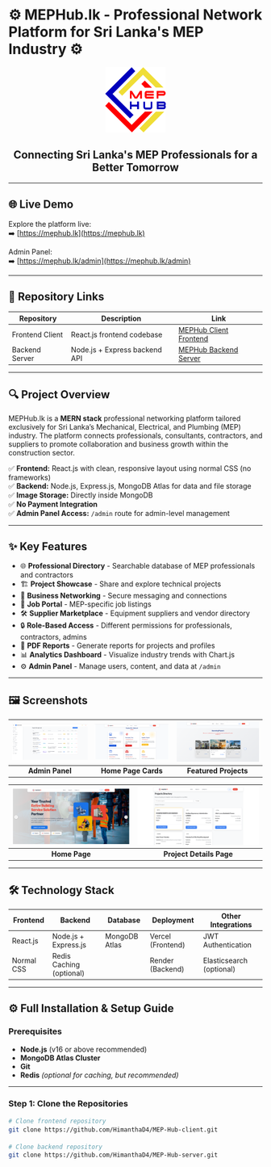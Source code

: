# ⚙️ MEPHub.lk - Professional Network Platform for Sri Lanka's MEP Industry ⚙️

<p align="center">
  <img src="https://github.com/HimanthaD4/MEP-Hub-client/blob/main/src/images/logo.png?raw=true" alt="MEPHub Logo" width="120" />
</p>

<h2 align="center">Connecting Sri Lanka's MEP Professionals for a Better Tomorrow</h2>

---

## 🌐 Live Demo

Explore the platform live:  
➡️ [https://mephub.lk](https://mephub.lk)

Admin Panel:  
➡️ [https://mephub.lk/admin](https://mephub.lk/admin)

---

## 📂 Repository Links

| Repository        | Description                             | Link                                                                                      |
|-------------------|-----------------------------------------|-------------------------------------------------------------------------------------------|
| Frontend Client   | React.js frontend codebase              | [MEPHub Client Frontend](https://github.com/HimanthaD4/MEP-Hub-client)                   |
| Backend Server    | Node.js + Express backend API           | [MEPHub Backend Server](https://github.com/HimanthaD4/MEP-Hub-server)                    |

---

## 🔍 Project Overview

MEPHub.lk is a **MERN stack** professional networking platform tailored exclusively for Sri Lanka’s Mechanical, Electrical, and Plumbing (MEP) industry. The platform connects professionals, consultants, contractors, and suppliers to promote collaboration and business growth within the construction sector.

✅ **Frontend:** React.js with clean, responsive layout using normal CSS (no frameworks)  
✅ **Backend:** Node.js, Express.js, MongoDB Atlas for data and file storage  
✅ **Image Storage:** Directly inside MongoDB  
✅ **No Payment Integration**  
✅ **Admin Panel Access:** `/admin` route for admin-level management  

---

## ✨ Key Features

- 🌐 **Professional Directory** - Searchable database of MEP professionals and contractors  
- 🏗️ **Project Showcase** - Share and explore technical projects  
- 💬 **Business Networking** - Secure messaging and connections  
- 📄 **Job Portal** - MEP-specific job listings  
- 🛠️ **Supplier Marketplace** - Equipment suppliers and vendor directory  
- 🔒 **Role-Based Access** - Different permissions for professionals, contractors, admins  
- 📑 **PDF Reports** - Generate reports for projects and profiles  
- 📊 **Analytics Dashboard** - Visualize industry trends with Chart.js  
- ⚙️ **Admin Panel** - Manage users, content, and data at `/admin`  

---

## 🖼️ Screenshots

<div align="center">

| ![Admin Panel](https://github.com/HimanthaD4/MEP-Hub-client/blob/main/src/images/sreenshots/adminpanel.png?raw=true) | ![Cards on Home](https://github.com/HimanthaD4/MEP-Hub-client/blob/main/src/images/sreenshots/cards.png?raw=true) | ![Featured Projects](https://github.com/HimanthaD4/MEP-Hub-client/blob/main/src/images/sreenshots/featuredProjects.png?raw=true) |
|:--------------------------------------------------------------------------------------:|:--------------------------------------------------------------------------------------:|:----------------------------------------------------------------------------------------------:|
| **Admin Panel**                                                                        | **Home Page Cards**                                                                   | **Featured Projects**                                                                          |

| ![Home Page](https://github.com/HimanthaD4/MEP-Hub-client/blob/main/src/images/sreenshots/home.png?raw=true) | ![Project Details](https://github.com/HimanthaD4/MEP-Hub-client/blob/main/src/images/sreenshots/projectDetails.png?raw=true) |
|:-----------------------------------------------------------------------------------:|:----------------------------------------------------------------------------------------------:|
| **Home Page**                                                                       | **Project Details Page**                                                                       |

</div>

---

## 🛠️ Technology Stack

| Frontend           | Backend               | Database          | Deployment     | Other Integrations         |
|--------------------|-----------------------|-------------------|----------------|----------------------------|
| React.js           | Node.js + Express.js  | MongoDB Atlas     | Vercel (Frontend) | JWT Authentication       |
| Normal CSS         | Redis Caching (optional) |                   | Render (Backend) | Elasticsearch (optional) |

---

## ⚙️ Full Installation & Setup Guide

### Prerequisites

- **Node.js** (v16 or above recommended)  
- **MongoDB Atlas Cluster**  
- **Git**  
- **Redis** *(optional for caching, but recommended)*  

---

### Step 1: Clone the Repositories

```bash
# Clone frontend repository
git clone https://github.com/HimanthaD4/MEP-Hub-client.git

# Clone backend repository
git clone https://github.com/HimanthaD4/MEP-Hub-server.git
